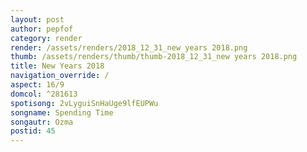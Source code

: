```yaml
---
layout: post
author: pepfof
category: render
render: /assets/renders/2018_12_31_new years 2018.png
thumb: /assets/renders/thumb/thumb-2018_12_31_new years 2018.png
title: New Years 2018
navigation_override: /
aspect: 16/9
domcol: ^281613
spotisong: 2vLyguiSnHaUge9lfEUPWu
songname: Spending Time
songautr: Ozma
postid: 45
---
```


<!--USER BEGIN 1-->

<!--USER END 1-->

<!--more-->
<!--USER BEGIN 2-->

<!--USER END 2-->

